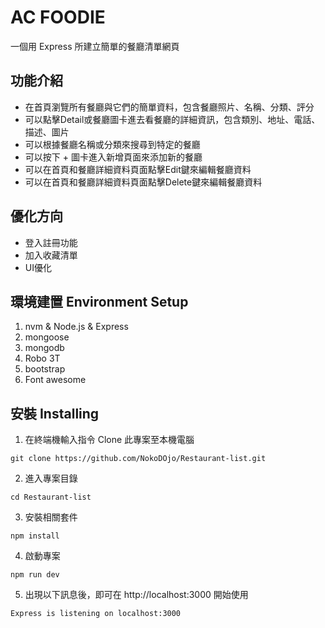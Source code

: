 # AC FOODIE
一個用 Express 所建立簡單的餐廳清單網頁

## 功能介紹
- 在首頁瀏覽所有餐廳與它們的簡單資料，包含餐廳照片、名稱、分類、評分
- 可以點擊Detail或餐廳圖卡進去看餐廳的詳細資訊，包含類別、地址、電話、描述、圖片
- 可以根據餐廳名稱或分類來搜尋到特定的餐廳
- 可以按下 + 圖卡進入新增頁面來添加新的餐廳
- 可以在首頁和餐廳詳細資料頁面點擊Edit鍵來編輯餐廳資料
- 可以在首頁和餐廳詳細資料頁面點擊Delete鍵來編輯餐廳資料

## 優化方向
- 登入註冊功能
- 加入收藏清單
- UI優化

## 環境建置 Environment Setup

1. nvm & Node.js & Express
2. mongoose
3. mongodb
4. Robo 3T
5. bootstrap
6. Font awesome

## 安裝 Installing

1. 在終端機輸入指令 Clone 此專案至本機電腦
```
git clone https://github.com/NokoDOjo/Restaurant-list.git
```
2. 進入專案目錄
```
cd Restaurant-list
```
3. 安裝相關套件
```
npm install
```
4. 啟動專案
```
npm run dev
```
5. 出現以下訊息後，即可在 http://localhost:3000 開始使用
```
Express is listening on localhost:3000
```
